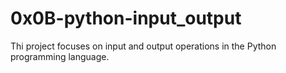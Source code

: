# 0x0B-python-input_output

Thi project focuses on input and output operations in the Python programming language.
